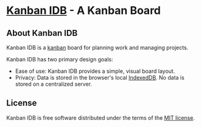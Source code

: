 [Kanban IDB](http://kanbanidb.com/) - A Kanban Board
====================================================

About Kanban IDB
--------------------------------------
Kanban IDB is a [kanban](http://en.wikipedia.org/wiki/Kanban_board) board for planning work and managing projects.

Kanban IDB has two primary design goals:

* Ease of use: Kanban IDB provides a simple, visual board layout.
* Privacy: Data is stored in the browser's local [IndexedDB](https://developer.mozilla.org/en-US/docs/Web/API/IndexedDB_API). No data is stored on a centralized server.

License
--------------------------------------
Kanban IDB is free software distributed under the terms of the [MIT license](http://opensource.org/licenses/MIT).